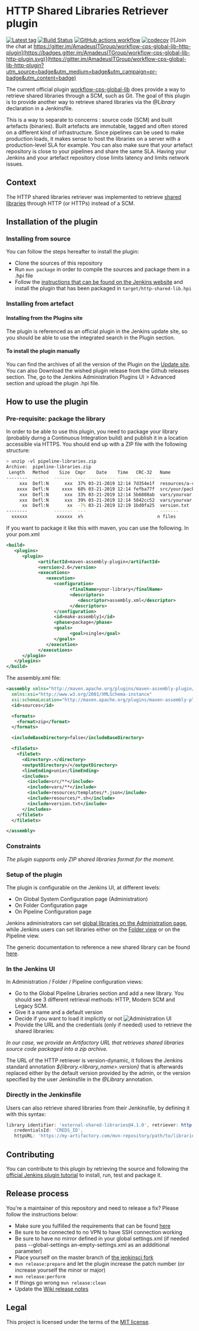 # HTTP Shared Libraries Retriever plugin

[![Latest tag](https://img.shields.io/github/v/tag/jenkinsci/workflow-cps-global-lib-http-plugin)](https://github.com/jenkinsci/workflow-cps-global-lib-http-plugin/tags)
[![Build Status](https://ci.jenkins.io/job/Plugins/job/workflow-cps-global-lib-http-plugin/job/master/badge/icon)](https://ci.jenkins.io/job/Plugins/job/workflow-cps-global-lib-http-plugin/job/master/)
[![GitHub actions workflow](https://github.com/jenkinsci/workflow-cps-global-lib-http-plugin/actions/workflows/workflow.yml/badge.svg)](https://github.com/jenkinsci/workflow-cps-global-lib-http-plugin/blob/master/.github/workflows/workflow.yml)
[![codecov](https://codecov.io/gh/jenkinsci/workflow-cps-global-lib-http-plugin/branch/master/graph/badge.svg)](https://codecov.io/gh/jenkinsci/workflow-cps-global-lib-http-plugin)
[![Join the chat at https://gitter.im/AmadeusITGroup/workflow-cps-global-lib-http-plugin](https://badges.gitter.im/AmadeusITGroup/workflow-cps-global-lib-http-plugin.svg)](https://gitter.im/AmadeusITGroup/workflow-cps-global-lib-http-plugin?utm_source=badge&utm_medium=badge&utm_campaign=pr-badge&utm_content=badge)

The current official plugin [workflow-cps-global-lib](https://github.com/jenkinsci/workflow-cps-global-lib-plugin/) does provide a way to retrieve shared libraries through a SCM, such as Git. The goal of this plugin is to provide another way to retrieve shared libraries via the *@Library* declaration in a Jenkinsfile.

This is a way to separate to concerns : source code (SCM) and built artefacts (binaries). Built artefacts are immutable, tagged and often stored on a different kind of infrastructure. Since pipelines can be used to make production loads, it makes sense to host the libraries on a server with a production-level SLA for example. You can also make sure that your artefact repository is close to your pipelines and share the same SLA. Having your Jenkins and your artefact repository close limits latency and limits network issues.

## Context

The HTTP shared libraries retriever was implemented to retrieve [shared libraries](https://jenkins.io/doc/book/pipeline/shared-libraries/) through HTTP (or HTTPs) instead of a SCM.

## Installation of the plugin

### Installing from source

You can follow the steps hereafter to install the plugin:

* Clone the sources of this repository
* Run ```mvn package``` in order to compile the sources and package them in a .hpi file
* Follow the [instructions that can be found on the Jenkins website](https://jenkins.io/doc/book/managing/plugins/#installing-a-plugin) and install the plugin that has been packaged in ```target/http-shared-lib.hpi```

### Installing from artefact

#### Installing from the Plugins site

The plugin is referenced as an official plugin in the Jenkins update site, so you should be able to use the integrated search in the Plugin section.

#### To install the plugin manually

You can find the archives of all the version of the Plugin on the [Update site](https://plugins.jenkins.io/workflow-cps-global-lib-http).
You can also Download the wished plugin release from the Github releases section.
The, go to the Jenkins Administration Plugins UI > Advanced section and upload the plugin .hpi file.

## How to use the plugin

### Pre-requisite: package the library

In order to be able to use this plugin, you need to package your library (probably durng a Continuous Integration build) and publish it in a location accessible via HTTPS.
You should end up with a ZIP file with the following structure:

```bash
> unzip -vl pipeline-libraries.zip
Archive:  pipeline-libraries.zip
 Length   Method    Size  Cmpr    Date    Time   CRC-32   Name
--------  ------  ------- ---- ---------- ----- --------  ----
     xxx  Defl:N      xxx  37% 03-21-2019 12:14 7d354e1f  resources/a-rsc-needed
    xxxx  Defl:N     xxxx  68% 03-21-2019 12:14 fefba77f  src/your/package/YourGroovyClass.groovy
     xxx  Defl:N      xxx  33% 03-21-2019 12:14 5b6808ab  vars/yourvar.groovy
     xxx  Defl:N      xxx  39% 03-21-2019 12:14 5842cc52  vars/yourvar.txt
      xx  Defl:N       xx  -7% 03-21-2019 12:19 1bd0fa25  version.txt
--------          -------  ---                            -------
  xxxxxx           xxxxxx  x%                            n files
```

If you want to package it like this with maven, you can use the following.
In your pom.xml

```xml
<build>
   <plugins>
      <plugin>
            <artifactId>maven-assembly-plugin</artifactId>
            <version>2.6</version>
            <executions>
               <execution>
                  <configuration>
                        <finalName>your-library</finalName>
                        <descriptors>
                           <descriptor>assembly.xml</descriptor>
                        </descriptors>
                  </configuration>
                  <id>make-assembly1</id>
                  <phase>package</phase>
                  <goals>
                        <goal>single</goal>
                  </goals>
               </execution>
            </executions>
      </plugin>
   </plugins>
</build>
```

The assembly.xml file:

```xml
<assembly xmlns="http://maven.apache.org/plugins/maven-assembly-plugin/assembly/1.1.3"
  xmlns:xsi="http://www.w3.org/2001/XMLSchema-instance"
  xsi:schemaLocation="http://maven.apache.org/plugins/maven-assembly-plugin/assembly/1.1.3 http://maven.apache.org/xsd/assembly-1.1.3.xsd">
  <id>sources</id>

  <formats>
    <format>zip</format>
  </formats>

  <includeBaseDirectory>false</includeBaseDirectory>

  <fileSets>
    <fileSet>
      <directory>.</directory>
      <outputDirectory>/</outputDirectory>
      <lineEnding>unix</lineEnding>
      <includes>
        <include>src/**</include>
        <include>vars/**</include>
        <include>resources/templates/*.json</include>
        <include>resources/*.sh</include>
        <include>version.txt</include>
      </includes>
    </fileSet>
  </fileSets>

</assembly>
```

### Constraints

*The plugin supports only ZIP shared libraries format for the moment.*

### Setup of the plugin

The plugin is configurable on the Jenkins UI, at different levels:

* On Global System Configuration page (Administration)
* On Folder Configuration page
* On Pipeline Configuration page

Jenkins administrators can set [global libraries on the Administration page](https://jenkins.io/doc/book/pipeline/shared-libraries/#global-shared-libraries), while Jenkins users can set libraries either on the [Folder view](https://jenkins.io/doc/book/pipeline/shared-libraries/#folder-level-shared-libraries) or on the Pipeline view.

The generic documentation to reference a new shared library can be found [here](https://jenkins.io/doc/book/pipeline/shared-libraries/#using-libraries).

### In the Jenkins UI

In Administration / Folder / Pipeline configuration views:

* Go to the Global Pipeline Libraries section and add a new library. You should see 3 different retrieval methods: HTTP, Modern SCM and Legacy SCM.
* Give it a name and a default version
* Decide if you want to load it implicitly or not
![Administration UI](doc/HTTPRetrieverAdminConfig.png)
* Provide the URL and the credentials (only if needed) used to retrieve the shared libraries: 

*In our case, we provide an Artifactory URL that retrieves shared libraries source code packaged into a zip archive.*

The URL of the HTTP retriever is version-dynamic, it follows the Jenkins standard annotation *${library.\<library\_name\>.version}* that is afterwards replaced either by the default version provided by the admin, or the version specified by the user Jenkinsfile in the *@Library* annotation.

### Directly in the Jenkinsfile

Users can also retrieve shared libraries from their Jenkinsfile, by defining it with this syntax:

```groovy
library identifier: 'external-shared-libraries@4.1.0', retriever: http(
   credentialsId: 'CREDS_ID',
   httpURL: 'https://my-artifactory.com/mvn-repository/path/to/libraries/external-shared-libraries/${library.external-shared-libraries.version}/external-shared-libraries-${library.external-shared-libraries.version}.zip')
```

## Contributing

You can contribute to this plugin by retrieving the source and following the [official Jenkins plugin tutorial](https://wiki.jenkins.io/display/JENKINS/Plugin+tutorial) to install, run, test and package it.

## Release process

You're a maintainer of this repository and need to release a fix? Please follow the instructions below:

* Make sure you fulfilled the requirements that can be found [here](https://jenkins.io/doc/developer/publishing/releasing/)
* Be sure to be connected to no VPN to have SSH connection working
* Be sure to have no mirror defined in your global settings.xml (if needed pass --global-settings an-empty-settings.xml as an addditional parameter)
* Place yourself on the master branch of [the jenkinsci fork](https://github.com/jenkinsci/workflow-cps-global-lib-http-plugin)
* ```mvn release:prepare``` and let the plugin increase the patch number (or increase yourself the minor or major)
* ```mvn release:perform```
* If things go wrong ```mvn release:clean```
* Update the [Wiki release notes](https://wiki.jenkins.io/display/JENKINS/HTTP+Shared+Libraries+Retriever+plugin)

## Legal

This project is licensed under the terms of the [MIT license](LICENSE).
